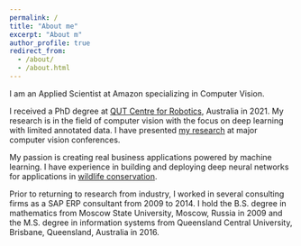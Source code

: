 ```yaml
---
permalink: /
title: "About me"
excerpt: "About m"
author_profile: true
redirect_from: 
  - /about/
  - /about.html
---
```


I am an Applied Scientist at Amazon specializing in Computer Vision. 

I received a PhD degree at [QUT Centre for Robotics](https://research.qut.edu.au/qcr/), Australia in 2021. My research is in the field of computer vision with the focus on deep learning with limited annotated data. I have presented [my research](https://olgamoskvyak.github.io/publications/) at major computer vision conferences.

My passion is creating real business applications powered by machine learning. I have experience in building and deploying deep neural networks for applications in [wildlife conservation](https://olgamoskvyak.github.io/portfolio/).  

Prior to returning to research from industry, I worked in several consulting firms as a SAP ERP consultant from 2009 to 2014. I hold the B.S. degree in mathematics from Moscow State University, Moscow, Russia in 2009 and the M.S. degree in information systems from Queensland Central University, Brisbane, Queensland, Australia in 2016. 
